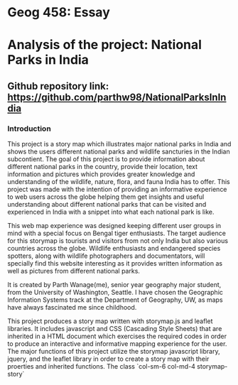 # Geog 458: Essay
# Analysis of the project: National Parks in India
## Github repository link: https://github.com/parthw98/NationalParksInIndia

### Introduction
<p> This project is a story map which illustrates major national parks in India and shows the users different national parks and wildlife sancturies in the Indian subcontient. The goal of this project is to provide information about different national parks in the country, provide their location, text information and pictures which provides greater knowledge and understanding of the wildlife, nature, flora, and fauna India has to offer. This project was made with the intention of providing an informative experience to web users across the globe helping them get insights and useful understanding about different national parks that can be visited and experienced in India with a snippet into what each national park is like. </p>
<p> This web map experience was designed keeping different user groups in mind with a special focus on Bengal tiger enthusiasts. The target audience for this storymap is tourists and visitors from not only India but also various countries across the globe. Wildlife enthusiasts and endangered species spotters, along with wildlife photographers and documentators, will specially find this website interesting as it provides written information as well as pictures from different national parks.</p>
<p> It is created by Parth Wanage(me), senior year geography major student, from the University of Washington, Seattle. I have chosen the Geographic Information Systems track at the Department of Geography, UW, as maps have always fascinated me since childhood. </p>
<p> This project produces a story map written with storymap.js and leaflet libraries. It includes javascript and CSS (Cascading Style Sheets) that are inherited in a HTML document which exercises the required codes in order to produce an interactive and informative mapping experience for the user. The major functions of this project utilize the storymap javascript library, jquery, and the leaflet library in order to create a story map with their proerties and inherited functions. The class `col-sm-6 col-md-4 storymap-story`</p>
